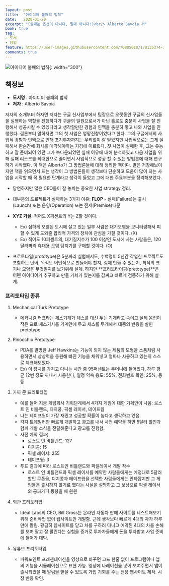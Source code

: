 ```yaml
---
layout: post
title:  "아이디어 불패의 법칙"
date:   2020-01-20
excerpt: "(실패는 옵션이 아니다, 절대 아니다!)<br/> Alberto Savoia 저"
book: true
tag:
- 도서
- 창업
feature: https://user-images.githubusercontent.com/70885010/178135374-3b86ca98-f59d-4eb7-8fd8-2602d10a052c.jpeg
comments: true
---
```


![아이디어 불패의 법칙](https://user-images.githubusercontent.com/70885010/178135374-3b86ca98-f59d-4eb7-8fd8-2602d10a052c.jpeg){: width="300"} 

## 책정보
   - **도서명** : 아이디어 불패의 법칙
   - **저자** :  Alberto Savoia

저자의 소개부터 하자면 저자는 구글 신사업부에서 팀장으로 오랫동안 구글의 신사업들을 실행하는 역할을 진행하다가 구글의 일원으로서가 아닌 홀로도 충분히 사업을 잘 진행해서 성공시킬 수 있겠다라고 생각할만한 경험과 인맥을 충분히 쌓고 나와 사업을 진행했다. 결론부터 말하자면 그의 첫 사업은 엉망진창이었다고 한다. 그의 구글에서의 사업적 경험과 인맥으로 인해 초기투자까지는 무리없이 잘 받았지만 사업적으로는 그게 실패해서 한순간에 회사를 매각해야하는 지경에 이르렀다. 첫 사업이 실패한 후, 그는 유능하고 잘 준비되어 있던 그가 녹다운되었던 실패 이유에 대해 분석하였고 다음 사업을 위해 실패 리스크를 최대한으로 줄이면서 사업적으로 성공 할 수 있는 방법론에 대해 연구하기 시작했다. 이 책은 Alberto가 그 방법론들에 대해 정리한 책이다. 말은 거창해보이지만 책을 읽으면서 드는 생각이 그 방법론들이 생각보다 단순하고 도움이 많이 되는 사업을 시작할 때 꼭 필요한 단계라고 생각이 들었고 그에 대한 주요부분을 정리해보았다.


 * 당연하지만 많은 CEO들이 잘 놓치는 중요한 사업 strategy 정리.

 * 대부분의 프로젝트가 실패하는 3가지 이유: **FLOP** - 실패(Failure)는 출시(Launch) 또는 운영(Operation) 또는 전제(Premise)때문

 * **XYZ 가설**: 적어도 X퍼센트의 Y는 Z할 것이다.
   * Ex) 심하게 오염된 도시에 살고 있는 일부 사람은 대기오염을 모니터링해서 피할 수 있게 도와줄 합리적 가격의 장치에 관심을 가질 것이다. (X)
   * Ex) 적어도 10퍼센트의, 대기질지수가 100 이상인 도시에 사는 사람들은, 120달러짜리 휴대용 오염 탐지기를 구매할 것이다. (O)

 * 프로토타입(prototype)은 5분짜리 실험에서도, 수백명이 5년간 작업한 프로젝트도 포함하는 단어. 목적도 어떤식으로 만들어야 할지, 실제 만들 수 있는지, 최적의 크기나 모양은 무엇일지를 보기위해 설계. 하지만 **프리토타이핑(pretotype)**은 어떤 아이디어가 추구하고 만들 가치가 있는지를 값싸고 빠르게 검증하기 위해 설계.

### 프리토타입 종류

 1. Mechanical Turk Pretotype
    * 메커니컬 터크라는 체스기계가 체스를 대신 두는 기계라고 속이고 실제 몸집이 작은 프로 체스기사를 기계안에 두고 체스를 두게해서 대중의 반응을 살핀 pretotype

 2. Pinocchio Pretotype
    * PDA를 발명한 Jeff Hawkins는 기능이 되지 않는 제품의 모형을 소품처럼 사용하면서 상상력을 동원해 빠진 기능을 채워넣고 얼마나 사용하고 있는지 스스로 체크해보았다.
    * Ex) 이 장치를 가지고 다니는 시간 중 95퍼센트는 주머니에 들어있다, 하루 평균 12번 정도 꺼내서 사용한다, 일정 약속 용도: 55%, 전화번호 확인: 25%, 등등

 3. 가짜 문 프리토타입
    * 예를 들어 지금 게임회사 기획단계에서 4가지 게임에 대한 기획안이 나옴: 로스트 인 비틀랜드, 디지콩, 픽셀 레이서, 테이프웜
    * 나는 테이프웜이 가장 재밌고 성공할 확률이 높다고 생각하고 있음.
    * 각자 트레일러만 빠르게 개발하고 광고를 내서 사전 예약을 하면 5달러 할인과 함께 개발 소식을 전달해준다고 광고를 진행함.
    * 사전 예약 결과)
      * 로스트 인 비틀랜드: 127
      * 디지콩: 15
      * 픽셀 레이서: 255
      * 테이프웜: 3
    * 투표 결과에 따라 로스트인 비틀랜드와 픽셀레이서 개발 착수
      * 로스트 인 비틀랜드와 픽셀 레이서를 예약한 사람들에게는 예정대로 5달러 할인 쿠폰을, 디지콩과 테이프웜을 선택한 사람들에게는 안타깝지만 그 게임들은 출시하지 않기로 했다는 사실을 설명하고 그 보상으로 픽셀 레이서의 공짜카피 동봉을 해 윈윈

 4. 외관 프리토타입
    * Ideal Labs의 CEO, Bill Gross는 온라인 자동차 판매 사이트를 테스트해보기 위해 준비작업 없이 웹사이트만 개발함. 근데 생각보다 빠르게 4대의 차가 하루만에 팔림. 황급히 웹사이트를 닫고 차를 구하러 다니고 예약된 4대의 차를 손해를 보며 팔고 잘 팔린다는 실험을 증거로 투자자들에게 돈을 투자받고 사업 준비에 들어가 대박.

 5. 유튜브 프리토타입
    * 파워포인트 프레젠테이션을 영상으로 바꾸면 코드 한줄 없이 프로그램이나 앱의 기능을 시뮬레이션으로 표현 가능. 영상에 나레이션을 넣어 보여주면서 앱이 출시되었을 때 알림을 받을 수 있도록 가입 기회를 주는 전용 웹사이트 제작. 시장 반응 확인.








